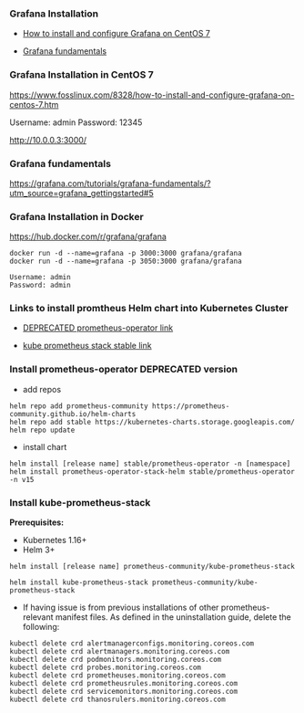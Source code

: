 ### Grafana Installation
* [How to install and configure Grafana on CentOS 7](https://www.fosslinux.com/8328/how-to-install-and-configure-grafana-on-centos-7.htm)

* [Grafana fundamentals](https://grafana.com/tutorials/grafana-fundamentals/?utm_source=grafana_gettingstarted#5)

### Grafana Installation in CentOS 7

https://www.fosslinux.com/8328/how-to-install-and-configure-grafana-on-centos-7.htm

Username: admin
Password: 12345

http://10.0.0.3:3000/

### Grafana fundamentals
https://grafana.com/tutorials/grafana-fundamentals/?utm_source=grafana_gettingstarted#5

### Grafana Installation in Docker
https://hub.docker.com/r/grafana/grafana

```
docker run -d --name=grafana -p 3000:3000 grafana/grafana
docker run -d --name=grafana -p 3050:3000 grafana/grafana

Username: admin
Password: admin
```
### Links to install promtheus Helm chart into Kubernetes Cluster
* [DEPRECATED prometheus-operator link](https://github.com/helm/charts/tree/master/stable/prometheus-operator)

* [kube prometheus stack stable link](https://github.com/prometheus-community/helm-charts/tree/main/charts/kube-prometheus-stack)

### Install prometheus-operator DEPRECATED version

* add repos
```
helm repo add prometheus-community https://prometheus-community.github.io/helm-charts
helm repo add stable https://kubernetes-charts.storage.googleapis.com/
helm repo update
```


* install chart
```
helm install [release name] stable/prometheus-operator -n [namespace]
helm install prometheus-operator-stack-helm stable/prometheus-operator -n v15
```

### Install kube-prometheus-stack
**Prerequisites:**
- Kubernetes 1.16+
- Helm 3+

```
helm install [release name] prometheus-community/kube-prometheus-stack

helm install kube-prometheus-stack prometheus-community/kube-prometheus-stack
```

* If having issue is from previous installations of other prometheus-relevant manifest files. As defined in the uninstallation guide, delete the following:
```
kubectl delete crd alertmanagerconfigs.monitoring.coreos.com
kubectl delete crd alertmanagers.monitoring.coreos.com
kubectl delete crd podmonitors.monitoring.coreos.com
kubectl delete crd probes.monitoring.coreos.com
kubectl delete crd prometheuses.monitoring.coreos.com
kubectl delete crd prometheusrules.monitoring.coreos.com
kubectl delete crd servicemonitors.monitoring.coreos.com
kubectl delete crd thanosrulers.monitoring.coreos.com
```